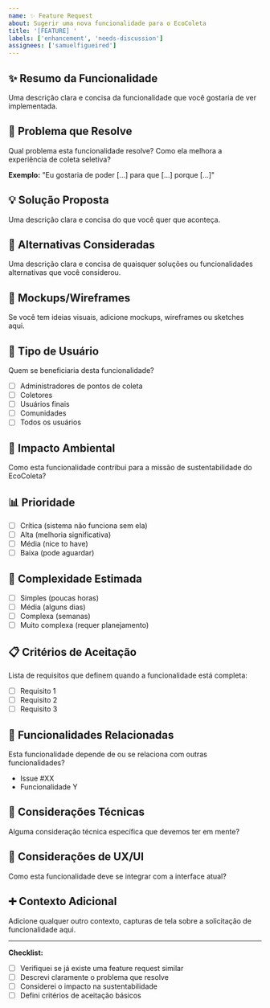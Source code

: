 ```yaml
---
name: ✨ Feature Request
about: Sugerir uma nova funcionalidade para o EcoColeta
title: '[FEATURE] '
labels: ['enhancement', 'needs-discussion']
assignees: ['samuelfigueired']
---
```


## ✨ Resumo da Funcionalidade
Uma descrição clara e concisa da funcionalidade que você gostaria de ver implementada.

## 🎯 Problema que Resolve
Qual problema esta funcionalidade resolve? Como ela melhora a experiência de coleta seletiva?

**Exemplo:** "Eu gostaria de poder [...] para que [...] porque [...]"

## 💡 Solução Proposta
Uma descrição clara e concisa do que você quer que aconteça.

## 🔄 Alternativas Consideradas
Uma descrição clara e concisa de quaisquer soluções ou funcionalidades alternativas que você considerou.

## 📱 Mockups/Wireframes
Se você tem ideias visuais, adicione mockups, wireframes ou sketches aqui.

## 🎯 Tipo de Usuário
Quem se beneficiaria desta funcionalidade?
- [ ] Administradores de pontos de coleta
- [ ] Coletores
- [ ] Usuários finais
- [ ] Comunidades
- [ ] Todos os usuários

## 🌱 Impacto Ambiental
Como esta funcionalidade contribui para a missão de sustentabilidade do EcoColeta?

## 📊 Prioridade
- [ ] Crítica (sistema não funciona sem ela)
- [ ] Alta (melhoria significativa)
- [ ] Média (nice to have)
- [ ] Baixa (pode aguardar)

## 🔧 Complexidade Estimada
- [ ] Simples (poucas horas)
- [ ] Média (alguns dias)
- [ ] Complexa (semanas)
- [ ] Muito complexa (requer planejamento)

## 📋 Critérios de Aceitação
Lista de requisitos que definem quando a funcionalidade está completa:
- [ ] Requisito 1
- [ ] Requisito 2
- [ ] Requisito 3

## 🔗 Funcionalidades Relacionadas
Esta funcionalidade depende de ou se relaciona com outras funcionalidades?
- Issue #XX
- Funcionalidade Y

## 📱 Considerações Técnicas
Alguma consideração técnica específica que devemos ter em mente?

## 🎨 Considerações de UX/UI
Como esta funcionalidade deve se integrar com a interface atual?

## ➕ Contexto Adicional
Adicione qualquer outro contexto, capturas de tela sobre a solicitação de funcionalidade aqui.

---
**Checklist:**
- [ ] Verifiquei se já existe uma feature request similar
- [ ] Descrevi claramente o problema que resolve
- [ ] Considerei o impacto na sustentabilidade
- [ ] Defini critérios de aceitação básicos
